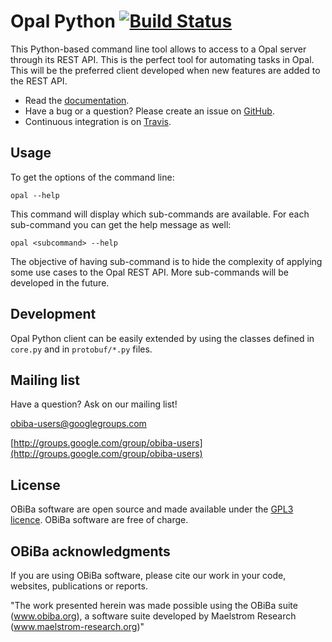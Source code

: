 # Opal Python [![Build Status](https://travis-ci.org/obiba/opal-python-client.svg?branch=master)](https://travis-ci.org/obiba/opal-python-client)

This Python-based command line tool allows to access to a Opal server through its REST API. This is the perfect tool
for automating tasks in Opal. This will be the preferred client developed when new features are added to the REST API.

* Read the [documentation](http://opaldoc.obiba.org).
* Have a bug or a question? Please create an issue on [GitHub](https://github.com/obiba/opal-python-client/issues).
* Continuous integration is on [Travis](https://travis-ci.org/obiba/opal-python-client).

## Usage

To get the options of the command line:

```
opal --help
```

This command will display which sub-commands are available. For each sub-command you can get the help message as well:

```
opal <subcommand> --help
```

The objective of having sub-command is to hide the complexity of applying some use cases to the Opal REST API. More
sub-commands will be developed in the future.

## Development

Opal Python client can be easily extended by using the classes defined in `core.py` and in `protobuf/*.py` files.

## Mailing list

Have a question? Ask on our mailing list!

obiba-users@googlegroups.com

[http://groups.google.com/group/obiba-users](http://groups.google.com/group/obiba-users)

## License

OBiBa software are open source and made available under the [GPL3 licence](http://www.obiba.org/pages/license/). OBiBa software are free of charge.

## OBiBa acknowledgments

If you are using OBiBa software, please cite our work in your code, websites, publications or reports.

"The work presented herein was made possible using the OBiBa suite (www.obiba.org), a  software suite developed by Maelstrom Research (www.maelstrom-research.org)"
